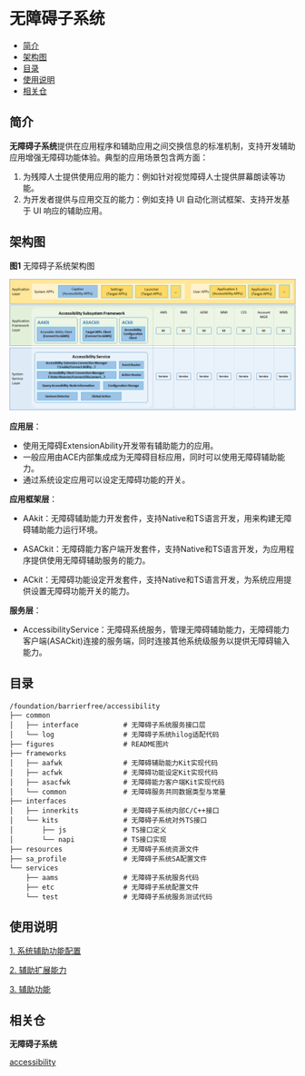 # 无障碍子系统

-   [简介](#intro)
-   [架构图](#architecture)
-   [目录](#files)
-   [使用说明](#usage)
-   [相关仓](#relevant)
## 简介<a name="intro"></a>

**无障碍子系统**提供在应用程序和辅助应用之间交换信息的标准机制，支持开发辅助应用增强无障碍功能体验。典型的应用场景包含两方面：

1. 为残障人士提供使用应用的能力：例如针对视觉障碍人士提供屏幕朗读等功能。
2. 为开发者提供与应用交互的能力：例如支持 UI 自动化测试框架、支持开发基于 UI 响应的辅助应用。

## 架构图<a name="architecture"></a>

**图1** 无障碍子系统架构图

![架构图](./figures/AccessibilityFramework.png)

**应用层**：

- 使用无障碍ExtensionAbility开发带有辅助能力的应用。
- 一般应用由ACE内部集成成为无障碍目标应用，同时可以使用无障碍辅助能力。
- 通过系统设定应用可以设定无障碍功能的开关。

**应用框架层**：

- AAkit：无障碍辅助能力开发套件，支持Native和TS语言开发，用来构建无障碍辅助能力运行环境。

- ASACkit：无障碍能力客户端开发套件，支持Native和TS语言开发，为应用程序提供使用无障碍辅助服务的能力。

- ACkit：无障碍功能设定开发套件，支持Native和TS语言开发，为系统应用提供设置无障碍功能开关的能力。

**服务层**：

- AccessibilityService：无障碍系统服务，管理无障碍辅助能力，无障碍能力客户端(ASACkit)连接的服务端，同时连接其他系统级服务以提供无障碍输入能力。

## 目录<a name="files"></a>

```
/foundation/barrierfree/accessibility
├── common
│   ├── interface           # 无障碍子系统服务接口层
│   └── log                 # 无障碍子系统hilog适配代码
├── figures                 # README图片
├── frameworks
│   ├── aafwk               # 无障碍辅助能力Kit实现代码
│   ├── acfwk               # 无障碍功能设定Kit实现代码
│   ├── asacfwk             # 无障碍能力客户端Kit实现代码
│   └── common              # 无障碍服务共同数据类型与常量
├── interfaces
│   ├── innerkits           # 无障碍子系统内部C/C++接口
│   └── kits                # 无障碍子系统对外TS接口
│       ├── js              # TS接口定义
│       └── napi            # TS接口实现
├── resources               # 无障碍子系统资源文件
├── sa_profile              # 无障碍子系统SA配置文件
└── services
    ├── aams                # 无障碍子系统服务代码
    ├── etc                 # 无障碍子系统配置文件
    └── test                # 无障碍子系统服务测试代码
```

## 使用说明<a name="usage"></a>

[1. 系统辅助功能配置](https://gitee.com/openharmony/docs/blob/master/zh-cn/application-dev/reference/apis/js-apis-accessibility-config.md)

[2. 辅助扩展能力](https://gitee.com/openharmony/docs/blob/master/zh-cn/application-dev/reference/apis/js-apis-accessibility-extension-context.md)

[3. 辅助功能](https://gitee.com/openharmony/docs/blob/master/zh-cn/application-dev/reference/apis/js-apis-accessibility.md)

## 相关仓<a name="relevant"></a>

**无障碍子系统**

[accessibility](https://gitee.com/openharmony/accessibility)